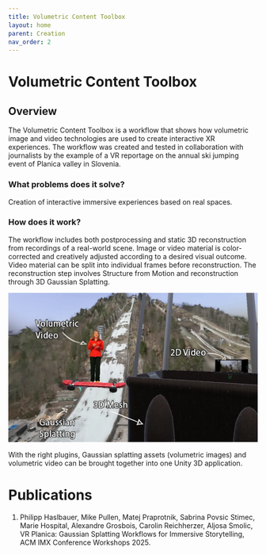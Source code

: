 ```yaml
---
title: Volumetric Content Toolbox
layout: home
parent: Creation
nav_order: 2
---
```



# Volumetric Content Toolbox

## Overview

The Volumetric Content Toolbox is a workflow that shows how volumetric image and video technologies are used to create interactive XR experiences. 
The workflow was created and tested in collaboration with journalists by the example of a VR reportage on the annual ski jumping event of Planica valley in Slovenia.


### What problems does it solve?

Creation of interactive immersive experiences based on real spaces.

### How does it work?

The workflow includes both postprocessing and static 3D reconstruction from recordings of a real-world scene. Image or video material is color-corrected and creatively adjusted according to a desired visual outcome. Video material can be split into individual frames before reconstruction. The reconstruction step involves Structure from Motion and reconstruction through 3D Gaussian Splatting.

![image info](/docs/assets/images/comp_creation/vct_slovenia.png)

With the right plugins, Gaussian splatting assets (volumetric images) and volumetric video can be brought together into one Unity 3D application.

# Publications

1. Philipp Haslbauer, Mike Pullen, Matej Praprotnik, Sabrina Povsic Stimec, Marie Hospital, Alexandre Grosbois, Carolin Reichherzer, Aljosa Smolic, VR Planica: Gaussian Splatting Workflows for Immersive Storytelling, ACM IMX Conference Workshops 2025.
